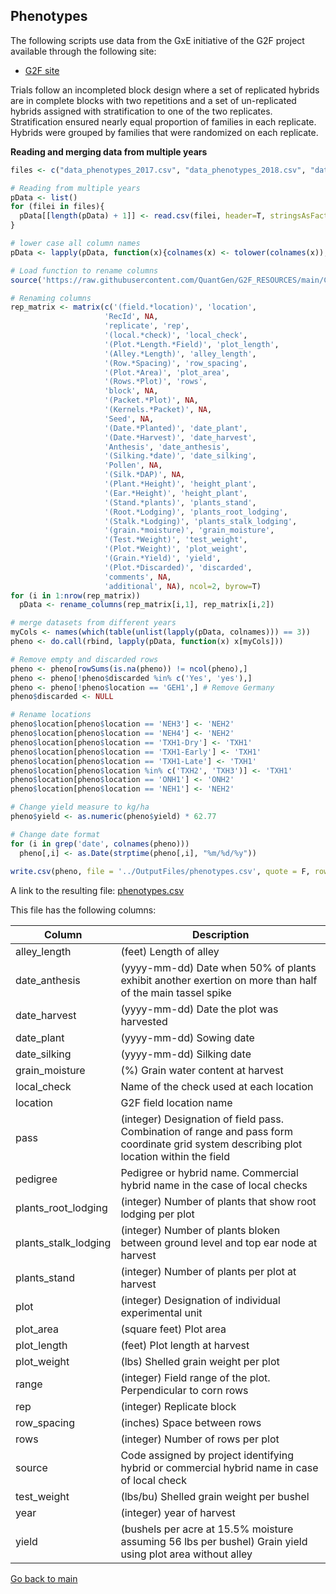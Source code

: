 ## Phenotypes

The following scripts use data from the GxE initiative of the G2F project available through the following site:

 - [G2F site](https://www.genomes2fields.org/resources/)

Trials follow an incompleted block design where a set of replicated hybrids are in complete blocks with two repetitions and a set of un-replicated hybrids assigned with stratification to one of the two replicates. Stratification ensured nearly equal proportion of families in each replicate. Hybrids were grouped by families that were randomized on each replicate.

**Reading and merging data from multiple years**

```r
files <- c("data_phenotypes_2017.csv", "data_phenotypes_2018.csv", "data_phenotypes_2019.csv")

# Reading from multiple years
pData <- list()
for (filei in files){
  pData[[length(pData) + 1]] <- read.csv(filei, header=T, stringsAsFactors=F, na.strings=c(''))
}

# lower case all column names
pData <- lapply(pData, function(x){colnames(x) <- tolower(colnames(x));x})

# Load function to rename columns
source('https://raw.githubusercontent.com/QuantGen/G2F_RESOURCES/main/Code/Functions.R')

# Renaming columns
rep_matrix <- matrix(c('(field.*location)', 'location',
                     'RecId', NA,
                     'replicate', 'rep',
                     '(local.*check)', 'local_check',
                     '(Plot.*Length.*Field)', 'plot_length',
                     '(Alley.*Length)', 'alley_length',
                     '(Row.*Spacing)', 'row_spacing',
                     '(Plot.*Area)', 'plot_area',
                     '(Rows.*Plot)', 'rows',
                     'block', NA,
                     '(Packet.*Plot)', NA,
                     '(Kernels.*Packet)', NA,
                     'Seed', NA,
                     '(Date.*Planted)', 'date_plant',
                     '(Date.*Harvest)', 'date_harvest',
                     'Anthesis', 'date_anthesis',
                     '(Silking.*date)', 'date_silking',
                     'Pollen', NA,
                     '(Silk.*DAP)', NA,
                     '(Plant.*Height)', 'height_plant',
                     '(Ear.*Height)', 'height_plant',
                     '(Stand.*plants)', 'plants_stand',
                     '(Root.*Lodging)', 'plants_root_lodging',
                     '(Stalk.*Lodging)', 'plants_stalk_lodging',
                     '(grain.*moisture)', 'grain_moisture',
                     '(Test.*Weight)', 'test_weight',
                     '(Plot.*Weight)', 'plot_weight',
                     '(Grain.*Yield)', 'yield',
                     '(Plot.*Discarded)', 'discarded',
                     'comments', NA,
                     'additional', NA), ncol=2, byrow=T)
for (i in 1:nrow(rep_matrix))
  pData <- rename_columns(rep_matrix[i,1], rep_matrix[i,2])

# merge datasets from different years
myCols <- names(which(table(unlist(lapply(pData, colnames))) == 3))
pheno <- do.call(rbind, lapply(pData, function(x) x[myCols]))

# Remove empty and discarded rows
pheno <- pheno[rowSums(is.na(pheno)) != ncol(pheno),]
pheno <- pheno[!pheno$discarded %in% c('Yes', 'yes'),]
pheno <- pheno[!pheno$location == 'GEH1',] # Remove Germany
pheno$discarded <- NULL

# Rename locations
pheno$location[pheno$location == 'NEH3'] <- 'NEH2'
pheno$location[pheno$location == 'NEH4'] <- 'NEH2'
pheno$location[pheno$location == 'TXH1-Dry'] <- 'TXH1'
pheno$location[pheno$location == 'TXH1-Early'] <- 'TXH1'
pheno$location[pheno$location == 'TXH1-Late'] <- 'TXH1'
pheno$location[pheno$location %in% c('TXH2', 'TXH3')] <- 'TXH1'
pheno$location[pheno$location == 'ONH1'] <- 'ONH2'
pheno$location[pheno$location == 'NEH1'] <- 'NEH2'

# Change yield measure to kg/ha
pheno$yield <- as.numeric(pheno$yield) * 62.77

# Change date format
for (i in grep('date', colnames(pheno)))
  pheno[,i] <- as.Date(strptime(pheno[,i], "%m/%d/%y"))
 
write.csv(pheno, file = '../OutputFiles/phenotypes.csv', quote = F, row.names = F)
```
A link to the resulting file: [phenotypes.csv](https://github.com/QuantGen/G2F_RESOURCES/blob/main/Data/OutputFiles/phenotypes.csv)

This file has the following columns:

|Column|Description|
|------|-----------|
|alley_length| (feet) Length of alley|
|date_anthesis| (yyyy-mm-dd) Date when 50% of plants exhibit another exertion on more than half of the main tassel spike |
|date_harvest| (yyyy-mm-dd) Date the plot was harvested |
|date_plant| (yyyy-mm-dd) Sowing date |
|date_silking| (yyyy-mm-dd) Silking date |
|grain_moisture| (%) Grain water content at harvest |
|local_check| Name of the check used at each location |
|location| G2F field location name |
|pass| (integer) Designation of field pass. Combination of range and pass form coordinate grid system describing plot location within the field |
|pedigree| Pedigree or hybrid name. Commercial hybrid name in the case of local checks |
|plants_root_lodging| (integer) Number of plants that show root lodging per plot |
|plants_stalk_lodging| (integer) Number of plants bloken between ground level and top ear node at harvest |
|plants_stand| (integer) Number of plants per plot at harvest |
|plot| (integer) Designation of individual experimental unit |
|plot_area| (square feet) Plot area |
|plot_length| (feet) Plot length at harvest |
|plot_weight| (lbs) Shelled grain weight per plot |
|range| (integer) Field range of the plot. Perpendicular to corn rows |
|rep| (integer) Replicate block |
|row_spacing| (inches) Space between rows |
|rows| (integer) Number of rows per plot |
|source| Code assigned by project identifying hybrid or commercial hybrid name in case of local check |
|test_weight| (lbs/bu) Shelled grain weight per bushel |
|year| (integer) year of harvest |
|yield| (bushels per acre at 15.5% moisture assuming 56 lbs per bushel) Grain yield using plot area without alley |


[Go back to main](https://github.com/QuantGen/G2F_RESOURCES)
